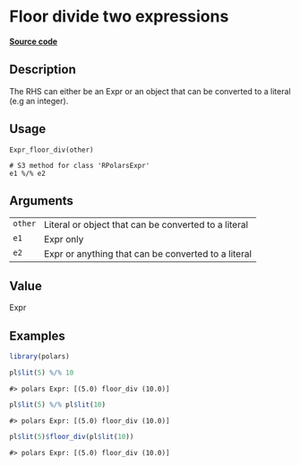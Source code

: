 

# Floor divide two expressions

[**Source code**](https://github.com/pola-rs/r-polars/tree/main/R/expr__expr.R#L286)

## Description

The RHS can either be an Expr or an object that can be converted to a
literal (e.g an integer).

## Usage

<pre><code class='language-R'>Expr_floor_div(other)

# S3 method for class 'RPolarsExpr'
e1 %/% e2
</code></pre>

## Arguments

<table>
<tr>
<td style="white-space: nowrap; font-family: monospace; vertical-align: top">
<code id="Expr_floor_div_:_other">other</code>
</td>
<td>
Literal or object that can be converted to a literal
</td>
</tr>
<tr>
<td style="white-space: nowrap; font-family: monospace; vertical-align: top">
<code id="Expr_floor_div_:_e1">e1</code>
</td>
<td>
Expr only
</td>
</tr>
<tr>
<td style="white-space: nowrap; font-family: monospace; vertical-align: top">
<code id="Expr_floor_div_:_e2">e2</code>
</td>
<td>
Expr or anything that can be converted to a literal
</td>
</tr>
</table>

## Value

Expr

## Examples

``` r
library(polars)

pl$lit(5) %/% 10
```

    #> polars Expr: [(5.0) floor_div (10.0)]

``` r
pl$lit(5) %/% pl$lit(10)
```

    #> polars Expr: [(5.0) floor_div (10.0)]

``` r
pl$lit(5)$floor_div(pl$lit(10))
```

    #> polars Expr: [(5.0) floor_div (10.0)]
